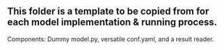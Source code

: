 ## This folder is a template to be copied from for each model implementation & running process. 

Components: Dummy model.py, versatile conf.yaml, and a result reader. 
